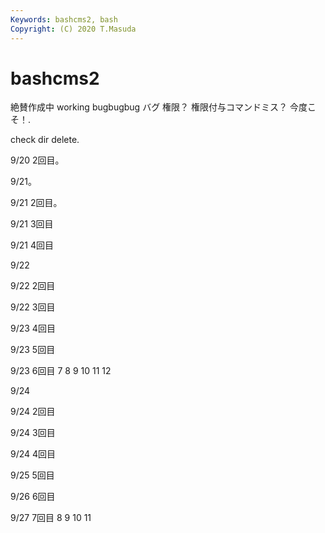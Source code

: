 ```yaml
---
Keywords: bashcms2, bash
Copyright: (C) 2020 T.Masuda
---
```


# bashcms2

絶賛作成中 working bugbugbug バグ 権限？ 権限付与コマンドミス？ 今度こそ！.

check dir delete.

9/20 2回目。

9/21。

9/21 2回目。

9/21 3回目

9/21 4回目

9/22

9/22 2回目

9/22 3回目

9/23 4回目

9/23 5回目

9/23 6回目 7 8 9 10 11 12

9/24

9/24 2回目

9/24 3回目

9/24 4回目

9/25 5回目

9/26 6回目

9/27 7回目 8 9 10 11

